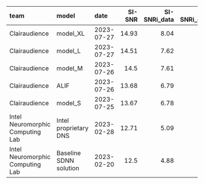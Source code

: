 | team                             | model                  | date       |   SI-SNR |   SI-SNRi_data |   SI-SNRi_enc+dec |   MOS_ovrl |   MOS_sig |   MOS_bak |   latency_enc+dec_ms |   latency_total_ms |   power_proxy_Ops/s |   PDP_proxy_Ops |   params |   size_kilobytes | model_path                                                  |
|:---------------------------------|:-----------------------|:-----------|---------:|---------------:|------------------:|-----------:|----------:|----------:|---------------------:|-------------------:|--------------------:|----------------:|---------:|-----------------:|:------------------------------------------------------------|
| Clairaudience                    | model_XL               | 2023-07-27 |    14.93 |           8.04 |              8.04 |       0.65 |      0.25 |      1.32 |                0.036 |              8.036 |         5.59115e+07 |          449305 |  1798000 |             7192 | model_zoo/intel_ndns/spike_fsb/baseline_xl/checkpoints/best |
| Clairaudience                    | model_L                | 2023-07-27 |    14.51 |           7.62 |              7.62 |       0.61 |      0.21 |      1.31 |                0.036 |              8.036 |         7.4101e+07  |          595475 |  1289000 |             5156 | model_zoo/intel_ndns/spike_fsb/baseline_l/checkpoints/best  |
| Clairaudience                    | model_M                | 2023-07-26 |    14.5  |           7.61 |              7.61 |       0.62 |      0.22 |      1.31 |                0.036 |              8.036 |         5.36e+07    |          431000 |   954000 |             3816 | model_zoo/intel_ndns/spike_fsb/baseline_m/checkpoints/best  |
| Clairaudience                    | ALIF                   | 2023-07-26 |    13.68 |           6.79 |              6.79 |       0.35 |      0.06 |      0.95 |                0.036 |             16.036 |         1.46e+07    |          229554 |  1580000 |             6320 | model_zoo/intel_ndns/spike_fsb/ALIF/checkpoints/best.tar    |
| Clairaudience                    | model_S                | 2023-07-25 |    13.67 |           6.78 |              6.78 |       0.55 |      0.15 |      1.27 |                0.036 |              8.036 |         2.9e+07     |          234815 |   512000 |             2048 | model_zoo/intel_ndns/spike_fsb/baseline_s/checkpoints/best  |
| Intel Neuromorphic Computing Lab | Intel proprietary DNS  | 2023-02-28 |    12.71 |           5.09 |              5.09 |       3.09 |      3.35 |      4.08 |                0.036 |              8.036 |       nan           |             nan |  1901000 |             3802 |                                                             |
| Intel Neuromorphic Computing Lab | Baseline SDNN solution | 2023-02-20 |    12.5  |           4.88 |              4.88 |       2.71 |      3.21 |      3.46 |                0.036 |              8.036 |         1.159e+07   |           90000 |   525000 |              465 | ./baseline_solution/sdnn_delays/Trained/network.pt          |